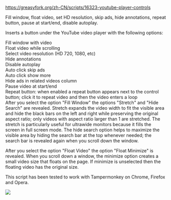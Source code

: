 https://greasyfork.org/zh-CN/scripts/16323-youtube-player-controls

Fill window, float video, set HD resolution, skip ads, hide annotations, repeat button, pause at start/end, disable autoplay.

Inserts a button under the YouTube video player with the following options:

Fill window with video<br>
Float video while scrolling<br>
Select video resolution (HD 720, 1080, etc)<br>
Hide annotations<br>
Disable autoplay<br>
Auto click skip ads<br>
Auto click show more<br>
Hide ads in related videos column<br>
Pause video at start/end<br>
Repeat button: when enabled a repeat button appears next to the control button; click it to repeat video and then the video enters a loop<br>
After you select the option "Fill Window" the options "Stretch" and "Hide Search" are revealed. Stretch expands the video width to fit the visible area and hide the black bars on the left and right while preserving the original aspect ratio; only videos with aspect ratio larger than 1 are stretched. The stretch is particularly useful for ultrawide monitors because it fills the screen in full screen mode. The hide search option helps to maximize the visible area by hiding the search bar at the top whenever needed; the search bar is revealed again when you scroll down the window.

After you select the option "Float Video" the option "Float Minimize" is revealed. When you scroll down a window, the minimize option creates a small video size that floats on the page. If minimize is unselected then the floating video has the original size.

This script has been tested to work with Tampermonkey on Chrome, Firefox and Opera.

![](https://greasyfork.s3.us-east-2.amazonaws.com/6y8uwvf5smghsh5rqmg4h8wr5kc4)
